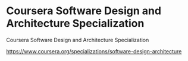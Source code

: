 # Coursera Software Design and Architecture Specialization

Coursera Software Design and Architecture Specialization

https://www.coursera.org/specializations/software-design-architecture
